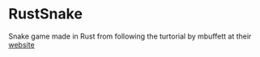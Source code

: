 # RustSnake

Snake game made in Rust from following the turtorial by mbuffett at their [website](https://mbuffett.com/posts/bevy-snake-tutorial/)
